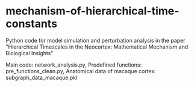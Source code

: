 # mechanism-of-hierarchical-time-constants

Python code for model simulation and perturbation analysis in the paper "Hierarchical Timescales in the Neocortex: Mathematical Mechanism and Biological Insights"

Main code: network_analysis.py, 
Predefined functions: pre_functions_clean.py, 
Anatomical data of macaque cortex: subgraph_data_macaque.pkl
